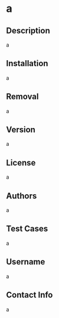 
  # a
  ## Description
  a
  ## Installation
  a
  ## Removal
  a
  ## Version
  a
  ## License
  a
  ## Authors
  a
  ## Test Cases
  a 
  ## Username
  a 
  ## Contact Info
  a 
